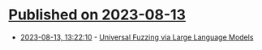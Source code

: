 # [Published on 2023-08-13](index.md)

* [2023-08-13, 13:22:10](https://lobste.rs/s/pm4b48/universal_fuzzing_via_large_language) - [Universal Fuzzing via Large Language Models](https://arxiv.org/pdf/2308.04748.pdf)
